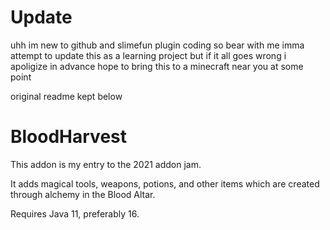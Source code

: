 # Update
uhh im new to github and slimefun plugin coding so bear with me
imma attempt to update this as a learning project but if it all goes wrong i apoligize in advance
hope to bring this to a minecraft near you at some point

original readme kept below

# BloodHarvest
This addon is my entry to the 2021 addon jam. 

It adds magical tools, weapons, potions, and other items which are created through alchemy in the Blood Altar.

Requires Java 11, preferably 16.
